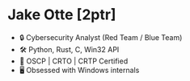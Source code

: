 # Jake Otte [2ptr]
- 🔒 Cybersecurity Analyst (Red Team / Blue Team)
- 🛠 Python, Rust, C, Win32 API
- 📜 OSCP | CRTO | CRTP Certified
- 🖥️ Obsessed with Windows internals
